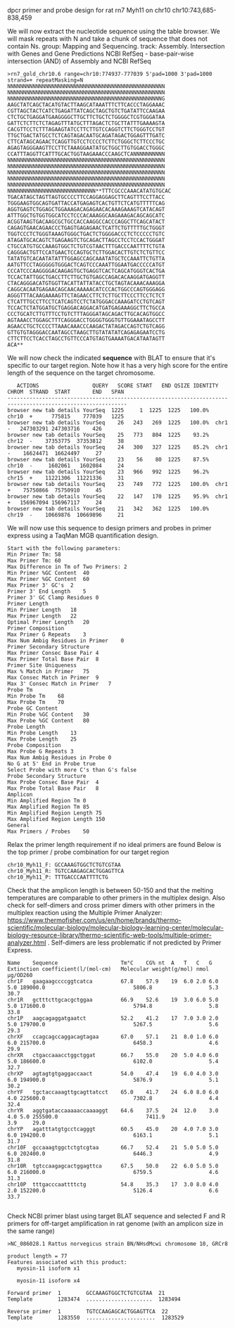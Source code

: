 dpcr primer and probe design for rat rn7 Myh11 on chr10
chr10:743,685-838,459

We will now extract the nucleotide sequence using the table browser. We will mask repeats with N and take a chunk of sequence that does not contain Ns. group: Mapping and Sequencing. track: Assembly. Intersection with Genes and Gene Predictions NCBI RefSeq - base-pair-wise intersection (AND) of Assembly and NCBI RefSeq
```
>rn7_gold_chr10.6 range=chr10:774937-777039 5'pad=1000 3'pad=1000 strand=+ repeatMasking=N
NNNNNNNNNNNNNNNNNNNNNNNNNNNNNNNNNNNNNNNNNNNNNNNNNN
NNNNNNNNNNNNNNNNNNNNNNNNNNNNNNNNNNNNNNNNNNNNNNNNNN
NNNNNNNNNNNNNNNNNNNNNNNNNNNNNNNNNNNNNNNNNNNNNNNNNG
AAGCTATCAGCTACATGTACTTAAGCATAAATTTCTTCACCCTAGGAAAC
CGTTAGCTACTCATCTGAGATTATCAGCTAGCTGTCTGATATTCCAAGAA
CTCTGCTGAGGATGAAGGGGCTTGCTTCTGCTCTGGGGCTCGTGGGATAA
GATTCTCTTCTCTAGAGTTTATGCTTTAGACTCTGCTTATTTGAAAAGTA
CACGTTCCTCTTTAGAAGTATCCTTCTTGTCCAGGTCTTCTGGGTCCTGT
TTGCTGACTATGCCTCTCAGTAGACAATGCAGATAGACTGGAGTTTGATC
CTTCATAGCAGAACTCAGGTTGTCCTCCCCTCTTCTGGGCTCTTCCCTGC
AGAGTAGGGAAGTTCCTTCTAAAGGAATATGCTGGCTTGTGGACCTGGGC
CCATTTAGGTTCATTTGCACTGGTAAGAAACCCAAGCTCANNNNNNNNNN
NNNNNNNNNNNNNNNNNNNNNNNNNNNNNNNNNNNNNNNNNNNNNNNNNN
NNNNNNNNNNNNNNNNNNNNNNNNNNNNNNNNNNNNNNNNNNNNNNNNNN
NNNNNNNNNNNNNNNNNNNNNNNNNNNNNNNNNNNNNNNNNNNNNNNNNN
NNNNNNNNNNNNNNNNNNNNNNNNNNNNNNNNNNNNNNNNNNNNNNNNNN
NNNNNNNNNNNNNNNNNNNNNNNNNNNNNNNNNNNNNNNNNNNNNNNNNN
NNNNNNNNNNNNNNNNNNNNNNNNNNNN**TTTCGCCCAAACATATGTGCAC
TGACATAGCTAGTTAGTGCCCCTTCCAGGAGGAGCTTCAGTTTCCTTACC
TGGGAAGTGGCAGTGATTACCATGAGAGTCACTGTTCTCATGTTTTTCAG
AGGTGAGTCTGGAGCTGGAAAGACAGAGAACACAAAGAAAGTCATACAGT
ATTTGGCTGTGGTGGCATCCTCCCACAAAGGCAAGAAAGACAGCAGCATC
ACGGTAAGTGACAAGCGCTGCCACCAAGGCCACCCAGGCTTCAGCATACT
CAGAGTGAACAGAACCCTGAGTGAGAGAACTCATTCTGTTTTTGCTGGGT
TGGTCCCTCTGGGTAAAGTGGGCTGACTCTGGGGACCCTCTCCCCCTGTC
ATAGATGCACAGTCTGAGAAGTCTGCAGACTTAGCCTCCTCCACTGGGAT
CTGCCATGTGCCAAAGTGGCTCTGTCGTAACTTTGACCCAATTTTCTGTA
CAGGGACTGTTCCATGAACTCCAGTGCTCTTGGACACTTGTCTCTGTTCC
TATATGTCACAATATATTTGGAGCCAGCAAATATGCTCCAAATTCTGTTA
AATGTTCCTAGGGGGTGGGACTCAGTCCCAAATTGGAATGACCCCCATGT
CCCATCCCAAGGGGACAAGAGTGCTGAGGTCACTCAGCATGGGTCACTGA
TCCACTATTGGCTGACCTTCTTGCTGTGAGCCAGACACAAGGATGAGGTT
CTACAGGGACATGTGGTTACATTATTATACCTGCTAGTACAAACAAAGGA
CAGGCACAATGAGAACAGCAACAAAAACATCCCACTGGCCCAGTGGGAGG
AGGGTTTACAAGAAAAGTTCTAGAACCTTCTCTTGCTTCCCTTCCTCTCT
CTCATTTGCCTTCCTCATCAGTCCTCTATGGGACCAAAGATCCTGTCAGT
TCCACTCTATGGATGCTGAGGACAGGACATGATGAGAAAGGCTTCTGCCA
CCCTGCATCTTGTTTCCTGTCTTTAGGGATAGCAGACTTGCACAGTGGCC
AGTAAACCTGGAGCTTTCAGGGACCTGGGGTGGGTGTTGGAAATAGCCTT
AGAACCTGCTCCCCTTAAACAAACCCAAGACTATAGACCAGTCTGTCAGG
GTTGTGTAGGGACCAATAGCCTAAGCTTGTATATATCAGAGAGAATCCTG
CTTCTTCCTCACCTAGCCTGTTCCCATGTAGTGAAAATGACATAATAGTT
ACA**

```
We will now check the indicated **sequence** with BLAT to ensure that it's specific to our target region. Note how it has a very high score for the entire length of the sequence on the target chromosome.
```
   ACTIONS                 QUERY   SCORE START   END QSIZE IDENTITY  CHROM  STRAND  START       END   SPAN
------------------------------------------------------------------------------------------------------------
browser new tab details YourSeq  1225     1  1225  1225   100.0%  chr10  +      775815    777039   1225
browser new tab details YourSeq    26   243   269  1225   100.0%  chr1   -   247303291 247303716    426
browser new tab details YourSeq    25   773   804  1225    93.2%  chr12  -    37353775  37353812     38
browser new tab details YourSeq    24   300   327  1225    85.2%  chr1   -    16624471  16624497     27
browser new tab details YourSeq    23    56    80  1225    87.5%  chr10  -     1602061   1602084     24
browser new tab details YourSeq    23   966   992  1225    96.2%  chr15  +    11221306  11221336     31
browser new tab details YourSeq    23   749   772  1225   100.0%  chr1   +    75750866  75750910     45
browser new tab details YourSeq    22   147   170  1225    95.9%  chr1   +   156967094 156967117     24
browser new tab details YourSeq    21   342   362  1225   100.0%  chr19  -    10669876  10669896     21
```
We will now use this sequence to design primers and probes in primer express using a TaqMan MGB quantification design. 
```
Start with the following parameters:
Min Primer Tm: 58
Max Primer Tm: 60
Max Difference in Tm of Two Primers: 2
Min Primer %GC Content	40
Max Primer %GC Content	60
Max Primer 3' GC's	2
Primer 3' End Length	5
Primer 3' GC Clamp Residues	0
Primer Length	
Min Primer Length	18
Max Primer Length	22
Optimal Primer Length	20
Primer Composition	
Max Primer G Repeats	3
Max Num Ambig Residues in Primer	0
Primer Secondary Structure	
Max Primer Consec Base Pair	4
Max Primer Total Base Pair	8
Primer Site Uniqueness	
Max % Match in Primer	75
Max Consec Match in Primer	9
Max 3' Consec Match in Primer	7
Probe Tm	
Min Probe Tm	68
Max Probe Tm	70
Probe GC Content	
Min Probe %GC Content	30
Max Probe %GC Content	80
Probe Length	
Min Probe Length	13
Max Probe Length	25
Probe Composition	
Max Probe G Repeats	3
Max Num Ambig Residues in Probe	0
No G at 5' End in Probe	true
Select Probe with more C's than G's	false
Probe Secondary Structure	
Max Probe Consec Base Pair	4
Max Probe Total Base Pair	8
Amplicon	
Min Amplified Region Tm	0
Max Amplified Region Tm	85
Min Amplified Region Length	75
Max Amplified Region Length	150
General	
Max Primers / Probes	50
```
Relax the primer length requirement if no ideal primers are found
Below is the top primer / probe combination for our target region

```
chr10_Myh11_F: GCCAAAGTGGCTCTGTCGTAA
chr10_Myh11_R: TGTCCAAGAGCACTGGAGTTCA
chr10_Myh11_P: TTTGACCCAATTTTCTG
```

Check that the amplicon length is between 50-150 and that the melting temperatures are comparable to other primers in the multiplex design. Also check for self-dimers and cross primer dimers with other primers in the multiplex reaction using the Multiple Primer Analyzer: https://www.thermofisher.com/us/en/home/brands/thermo-scientific/molecular-biology/molecular-biology-learning-center/molecular-biology-resource-library/thermo-scientific-web-tools/multiple-primer-analyzer.html . Self-dimers are less problematic if not predicted by Primer Express. 

```
Name  	Sequence                	Tm°C	CG%	nt	A	T	C	G	Extinction coefficient(l/(mol·cm)	Molecular weight(g/mol)	nmol	µg/OD260
chr1F 	gaagaagccccggtcatca     	67.8	57.9	19	6.0	2.0	6.0	5.0	189000.0                         	5806.8                 	5.3 	30.7
chr1R 	gctttcttgcacgctggaa     	66.9	52.6	19	3.0	6.0	5.0	5.0	171600.0                         	5794.8                 	5.8 	33.8
chr1P 	aagcagaggatgaatct       	52.2	41.2	17	7.0	3.0	2.0	5.0	179700.0                         	5267.5                 	5.6 	29.3
chrXF 	ccagcagccaggacagtagaa   	67.0	57.1	21	8.0	1.0	6.0	6.0	215700.0                         	6458.3                 	4.6 	29.9
chrXR 	ctgaccaaacctggctggat    	66.7	55.0	20	5.0	4.0	6.0	5.0	186600.0                         	6102.0                 	5.4 	32.7
chrXP 	agtagtgtgaggaccaact     	54.0	47.4	19	6.0	4.0	3.0	6.0	194900.0                         	5876.9                 	5.1 	30.2
chrYF 	tgctaccaaagttgcagttatcct	65.0	41.7	24	6.0	8.0	6.0	4.0	225600.0                         	7302.8                 	4.4 	32.4
chrYR 	aggtgataccaaaaaccaaaaggt	64.6	37.5	24	12.0	3.0	4.0	5.0	255500.0                         	7411.9                 	3.9 	29.0
chrYP 	agatttatgtgcctcagggt    	60.5	45.0	20	4.0	7.0	3.0	6.0	194200.0                         	6163.1                 	5.1 	31.7
chr10F	gccaaagtggctctgtcgtaa   	66.7	52.4	21	5.0	5.0	5.0	6.0	202400.0                         	6446.3                 	4.9 	31.8
chr10R	tgtccaagagcactggagttca  	67.5	50.0	22	6.0	5.0	5.0	6.0	216000.0                         	6759.5                 	4.6 	31.3
chr10P	tttgacccaattttctg       	54.8	35.3	17	3.0	8.0	4.0	2.0	152200.0                         	5126.4                 	6.6 	33.7


```

Check NCBI primer blast using target BLAT sequence and selected F and R primers for off-target amplification in rat genome (with an amplicon size in the same range)
```
>NC_086028.1 Rattus norvegicus strain BN/NHsdMcwi chromosome 10, GRCr8

product length = 77
Features associated with this product:
   myosin-11 isoform x1

   myosin-11 isoform x4

Forward primer  1        GCCAAAGTGGCTCTGTCGTAA  21
Template        1283474  .....................  1283494

Reverse primer  1        TGTCCAAGAGCACTGGAGTTCA  22
Template        1283550  ......................  1283529
```

